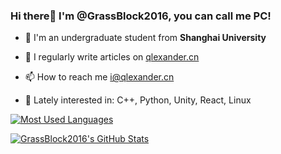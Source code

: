 ### Hi there👋 I'm @GrassBlock2016, you can call me PC!

- 🏫 I'm an undergraduate student from **Shanghai University**

- 📝 I regularly write articles on [qlexander.cn](https://qlexander.cn)

- 📫 How to reach me i@qlexander.cn

- 🤔 Lately interested in: C++, Python, Unity, React, Linux

[![Most Used Languages](https://github-readme-stats.vercel.app/api/top-langs/?username=GrassBlock2016&layout=compact&theme=algolia&&show_icons=true&hide=tex,Cmake,Batchfile)](https://github.com/anuraghazra/github-readme-stats)

[![GrassBlock2016's GitHub Stats](https://github-readme-stats.vercel.app/api?username=GrassBlock2016&theme=algolia&show_icons=true&?count_private=true)](https://github.com/anuraghazra/github-readme-stats)
